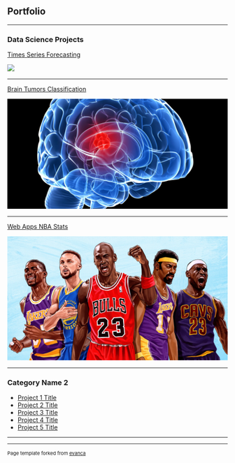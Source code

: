 ## Portfolio

---

### Data Science Projects

[Times Series Forecasting](/pdf/ts_project.pdf)

<img src="images/ts_forecasting.jpg?raw=true"/>

---
[Brain Tumors Classification](/pdf/sample_presentation.pdf)

<img src="images/Tumor.jpg?raw=true"/>

---
[Web Apps NBA Stats](http://example.com/)

<img src="images/nba_stats_img.webp?raw=true"/>

---

### Category Name 2

- [Project 1 Title](http://example.com/)
- [Project 2 Title](http://example.com/)
- [Project 3 Title](http://example.com/)
- [Project 4 Title](http://example.com/)
- [Project 5 Title](http://example.com/)

---




---
<p style="font-size:11px">Page template forked from <a href="https://github.com/evanca/quick-portfolio">evanca</a></p>
<!-- Remove above link if you don't want to attibute -->
